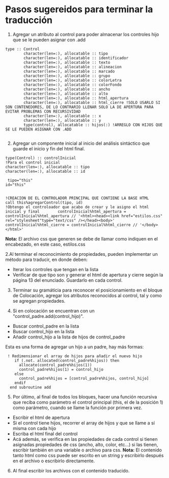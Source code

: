 # Pasos sugereidos para terminar la traducción
1. Agregar un atributo al control para poder almacenar los controles hijo que se le pueden asignar con .add
~~~
type :: Control
        character(len=:), allocatable :: tipo
        character(len=:), allocatable :: identificador
        character(len=:), allocatable :: texto
        character(len=:), allocatable :: alineacion
        character(len=:), allocatable :: marcado
        character(len=:), allocatable :: grupo
        character(len=:), allocatable :: colorLetra
        character(len=:), allocatable :: colorFondo
        character(len=:), allocatable :: ancho
        character(len=:), allocatable :: alto
        character(len=:), allocatable :: html_apertura
        character(len=:), allocatable :: html_cierre !SOLO USARLO SI SON CONTENEDORES, DE LO CONTRARIO LLENAR SOLO LA DE APERTURA PARA EVITAR PROBLEMAS CON RECURSIVIDAD
        character(len=:), allocatable :: x
        character(len=:), allocatable :: y
        type(control), allocatable :: hijos(:) !ARREGLO CON HIJOS QUE SE LE PUEDEN ASIGNAR CON .ADD
        
~~~~

2. Agregar un componente inicial al inicio del análisis sintáctico que guarde el inicio y fin del html final.

~~~
type(Control) :: controlInicial
!Para el control inicial
character(len=:), allocatable :: tipo
character(len=:), allocatable :: id

 tipo="this"
id="this"
        

!CREACION DE EL CONTROLADOR PRINCIPAL QUE CONTIENE LA BASE HTML
call this%agregarControl(tipo, id)
!Obtengo el controloador que acabo de crear y le asigno el html inicial y final        controlInicial%html_apertura = controlInicial%html_apertura // '<html><head><link href="estilos.css" rel="stylesheet"type="text/css" /></head><body>'        
controlInicial%html_cierre = controlInicial%html_cierre // '</body></html>'

~~~

**Nota:** El archivo css que generen se debe de llamar como indiquen en el encabezado, en este caso, estilos.css

2.Al terminar el reconocimiento de propiedades, pueden implementar un método para traducir, en donde deben:
- Iterar los controles que tengan en la lista
- Verificar de que tipo son y generar el html de apertura y cierre según la página 13 del enunciado. Guardarlo en cada control.

3. Terminar su gramáticia para reconocer el posicionamiento en el bloque de Colocación, agregar los atributos reconocidos al control, tal y como se agregan propiedades.

4. Si en colocación se encuentran con un "control_padre.add(control_hijo)".
- Buscar control_padre en la lista
- Buscar control_hijo en la lista
- Añadir control_hijo a la lista de hijos de control_padre

Esta es una forma de agregar un hijo a un padre, hay más formas:
~~~
 ! Redimensionar el array de hijos para añadir el nuevo hijo
    if (.not. allocated(control_padre%hijos)) then
      allocate(control_padre%hijos(1))
      control_padre%hijos(1) = control_hijo
    else
      control_padre%hijos = [control_padre%hijos, control_hijo]
    endif
  end subroutine add
~~~

5. Por último, al final de todos los bloques, hacer una función recursiva que reciba como parámetro el control principal (this, el de la posición 1) como parámetro, cuando se llame la función por primera vez.
- Escribir el html de apertura
- Si el control tiene hijos, recorrer el array de hijos y que se llame a sí misma con cada hijo
- Escriba el html final del control
- Acá además, se verifica en las propiedades de cada control si tienen asignadas propiedades de css (ancho, alto, color, etc...) si las tienen, escribir también en una variable o archivo para css.
**Nota:**
El contenido tanto html como css puede ser escrito en un string y escribirlo después en el archivo o escribirlo directamente.

6. Al final escribir los archivos con el contenido traducido.